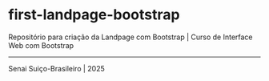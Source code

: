 # first-landpage-bootstrap
Repositório para criação da Landpage com Bootstrap | Curso de Interface Web com Bootstrap

_____________________

Senai Suiço-Brasileiro | 2025
